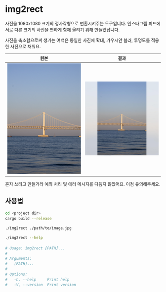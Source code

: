 # img2rect

사진을 1080x1080 크기의 정사각형으로 변환시켜주는 도구입니다. 인스타그렘 피드에 서로 다른 크기의 사진을 편하게 함께 올리기 위해 만들었답니다.

사진을 축소함으로써 생기는 여백은 동일한 사진에 확대, 가우시안 블러, 투명도를 적용한 사진으로 채워요.

| 원본 | 결과 |
|---|---|
| <img src="./docs/original.jpg" width="300"> | <img src="./docs/result.jpg" width="300"> |

혼자 쓰려고 만들거라 예외 처리 및 에러 메시지를 다듬지 않았어요. 이점 유의해주세요.

## 사용법

```bash
cd <project dir>
cargo build --release
```

```bash
./img2rect ./path/to/image.jpg
```

```bash
./img2rect --help

# Usage: img2rect [PATH]...
#
# Arguments:
#   [PATH]...  
#
# Options:
#   -h, --help     Print help
#   -V, --version  Print version
```
